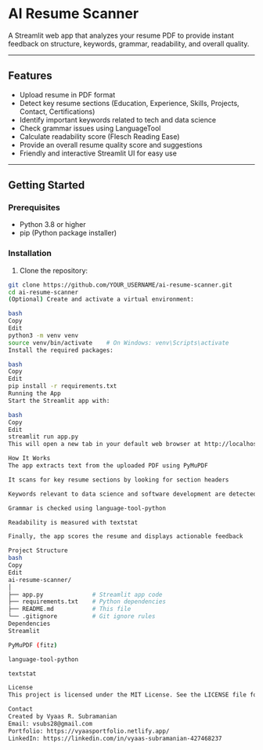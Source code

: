 # AI Resume Scanner

A Streamlit web app that analyzes your resume PDF to provide instant feedback on structure, keywords, grammar, readability, and overall quality.

---

## Features

- Upload resume in PDF format
- Detect key resume sections (Education, Experience, Skills, Projects, Contact, Certifications)
- Identify important keywords related to tech and data science
- Check grammar issues using LanguageTool
- Calculate readability score (Flesch Reading Ease)
- Provide an overall resume quality score and suggestions
- Friendly and interactive Streamlit UI for easy use

---

## Getting Started

### Prerequisites

- Python 3.8 or higher
- pip (Python package installer)

### Installation

1. Clone the repository:

```bash
git clone https://github.com/YOUR_USERNAME/ai-resume-scanner.git
cd ai-resume-scanner
(Optional) Create and activate a virtual environment:

bash
Copy
Edit
python3 -m venv venv
source venv/bin/activate    # On Windows: venv\Scripts\activate
Install the required packages:

bash
Copy
Edit
pip install -r requirements.txt
Running the App
Start the Streamlit app with:

bash
Copy
Edit
streamlit run app.py
This will open a new tab in your default web browser at http://localhost:8501, where you can upload your resume PDF and see the analysis results.

How It Works
The app extracts text from the uploaded PDF using PyMuPDF

It scans for key resume sections by looking for section headers

Keywords relevant to data science and software development are detected

Grammar is checked using language-tool-python

Readability is measured with textstat

Finally, the app scores the resume and displays actionable feedback

Project Structure
bash
Copy
Edit
ai-resume-scanner/
│
├── app.py              # Streamlit app code
├── requirements.txt    # Python dependencies
├── README.md           # This file
└── .gitignore          # Git ignore rules
Dependencies
Streamlit

PyMuPDF (fitz)

language-tool-python

textstat

License
This project is licensed under the MIT License. See the LICENSE file for details.

Contact
Created by Vyaas R. Subramanian
Email: vsubs28@gmail.com
Portfolio: https://vyaasportfolio.netlify.app/
LinkedIn: https://linkedin.com/in/vyaas-subramanian-427468237

